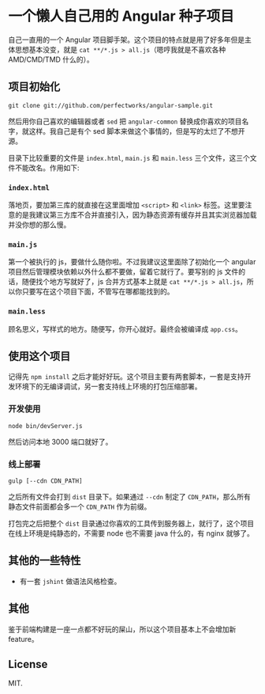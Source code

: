 # 一个懒人自己用的 Angular 种子项目

自己一直用的一个 Angular 项目脚手架。这个项目的特点就是用了好多年但是主体思想基本没变，就是 `cat **/*.js > all.js`（嗯哼我就是不喜欢各种 AMD/CMD/TMD 什么的）。

## 项目初始化

```
git clone git://github.com/perfectworks/angular-sample.git
```

然后用你自己喜欢的编辑器或者 `sed` 把 `angular-common` 替换成你喜欢的项目名字，就这样。我自己是有个 sed 脚本来做这个事情的，但是写的太烂了不想开源。

目录下比较重要的文件是 `index.html`, `main.js` 和 `main.less` 三个文件，这三个文件不能改名。作用如下:

### `index.html`

落地页，要加第三库的就直接在这里面增加 `<script>` 和 `<link>` 标签。这里要注意的是我建议第三方库不合并直接引入，因为静态资源有缓存并且其实浏览器加载并没你想的那么慢。

### `main.js`

第一个被执行的 js，要做什么随你啦。不过我建议这里面除了初始化一个 angular 项目然后管理模块依赖以外什么都不要做，留着它就行了。要写别的 js 文件的话，随便找个地方写就好了，js 合并方式基本上就是 `cat **/*.js > all.js`，所以你只要写在这个项目下面，不管写在哪都能找到的。

### `main.less`

顾名思义，写样式的地方。随便写，你开心就好。最终会被编译成 `app.css`。

## 使用这个项目

记得先 `npm install` 之后才能好好玩。这个项目主要有两套脚本，一套是支持开发环境下的无编译调试，另一套支持线上环境的打包压缩部署。

### 开发使用

```
node bin/devServer.js
```

然后访问本地 3000 端口就好了。

### 线上部署

```
gulp [--cdn CDN_PATH]
```

之后所有文件会打到 `dist` 目录下。如果通过 `--cdn` 制定了 `CDN_PATH`，那么所有静态文件前面都会多一个 `CDN_PATH` 作为前缀。

打包完之后把整个 `dist` 目录通过你喜欢的工具传到服务器上，就行了，这个项目在线上环境是纯静态的，不需要 node 也不需要 java 什么的，有 nginx 就够了。

## 其他的一些特性

* 有一套 `jshint` 做语法风格检查。

## 其他

鉴于前端构建是一座一点都不好玩的屎山，所以这个项目基本上不会增加新 feature。

## License

MIT.
